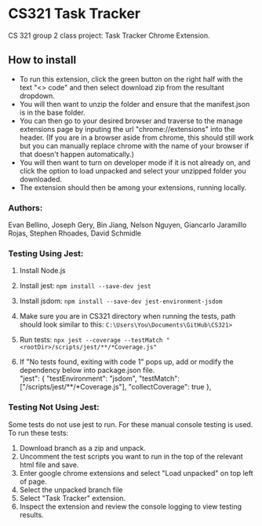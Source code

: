 # CS321 Task Tracker
CS 321 group 2 class project: Task Tracker Chrome Extension.

## How to install
- To run this extension, click the green button on the right half with the text "<> code" and then select download zip from the resultant dropdown. 
- You will then want to unzip the folder and ensure that the manifest.json is in the base folder. 
- You can then go to your desired browser and traverse to the manage extensions page by inputing the url "chrome://extensions" into the header. (If you are in a browser aside from chrome, this should still work but you can manually replace chrome with the name of your browser if that doesn't happen automatically.)
- You will then want to turn on developer mode if it is not already on, and click the option to load unpacked and select your unzipped folder you downloaded.
- The extension should then be among your extensions, running locally.

### Authors:
Evan Bellino,
Joseph Gery,
Bin Jiang,
Nelson Nguyen,
Giancarlo Jaramillo Rojas,
Stephen Rhoades,
David Schmidle

### Testing Using Jest:
1. Install Node.js

2. Install jest: `npm install --save-dev jest`

3. Install jsdom: `npm install --save-dev jest-environment-jsdom`

4. Make sure you are in CS321 directory when running the tests, path should look similar to this: `C:\Users\You\Documents\GitHub\CS321>`

5. Run tests: `npx jest --coverage --testMatch "<rootDir>/scripts/jest/**/*Coverage.js"`

6. If "No tests found, exiting with code 1" pops up, add or modify the dependency below into package.json file.    
    "jest": {
    "testEnvironment": "jsdom",
    "testMatch": ["<rootDir>/scripts/jest/**/*Coverage.js"],
    "collectCoverage": true
    },




### Testing Not Using Jest:
Some tests do not use jest to run. For these manual console testing is used. To run these tests:

1. Download branch as a zip and unpack.
2. Uncomment the test scripts you want to run in the top of the relevant html file and save.
3. Enter google chrome extensions and select "Load unpacked" on top left of page.
4. Select the unpacked branch file
5. Select "Task Tracker" extension.
6. Inspect the extension and review the console logging to view testing results.
